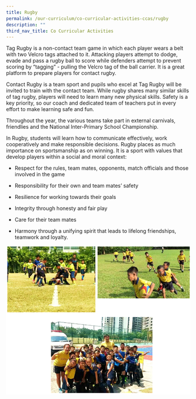 ```yaml
---
title: Rugby
permalink: /our-curriculum/co-curricular-activities-ccas/rugby
description: ""
third_nav_title: Co Curricular Activities
---
```

Tag Rugby is a non-contact team game in which each player wears a belt with two Velcro tags attached to it. Attacking players attempt to dodge, evade and pass a rugby ball to score while defenders attempt to prevent scoring by “tagging” - pulling the Velcro tag of the ball carrier. It is a great platform to prepare players for contact rugby. 

Contact Rugby is a team sport and pupils who excel at Tag Rugby will be invited to train with the contact team. While rugby shares many similar skills of tag rugby, players will need to learn many new physical skills. Safety is a key priority, so our coach and dedicated team of teachers put in every effort to make learning safe and fun.

Throughout the year, the various teams take part in external carnivals, friendlies and the National Inter-Primary School Championship.

In Rugby, students will learn how to communicate effectively, work cooperatively and make responsible decisions. Rugby places as much importance on sportsmanship as on winning. It is a sport with values that develop players within a social and moral context: 

* Respect for the rules, team mates, opponents, match officials and those involved in the game

* Responsibility for their own and team mates’ safety

* Resilience for working towards their goals

* Integrity through honesty and fair play
 
* Care for their team mates

* Harmony through a unifying spirit that leads to lifelong friendships, teamwork and loyalty.

![rugby](/images/rugby.png)